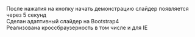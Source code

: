 После нажатия на кнопку начать демонстрацию слайдер появляется через 5 секунд  
Сделан адаптивный слайдер на Bootstrap4  
Реализована кроссбраузерность в том числе и для IE  